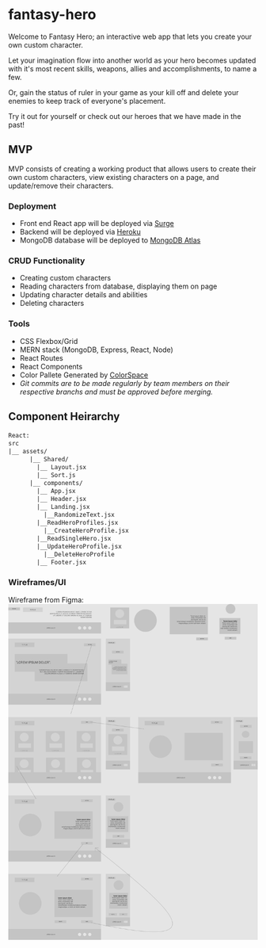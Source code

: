 # fantasy-hero
Welcome to Fantasy Hero; an interactive web app that lets you create your own custom character.  

Let your imagination flow into another world as your hero becomes updated with it's most recent skills, weapons, allies and accomplishments, to name a few.   

Or, gain the status of ruler in your game as your kill off and delete your enemies to keep track of everyone's placement.   

Try it out for yourself or check out our heroes that we have made in the past!

## MVP

MVP consists of creating a working product that allows users to create their own custom characters, view existing characters on a page, and update/remove their characters. 

### Deployment
- Front end React app will be deployed via [Surge](https://surge.sh/)
- Backend will be deployed via [Heroku](heroku.com)
- MongoDB database will be deployed to [MongoDB Atlas](https://www.mongodb.com/cloud/atlas)

### CRUD Functionality
- Creating custom characters
- Reading characters from database, displaying them on page
-  Updating character details and abilities
-  Deleting characters

### Tools
- CSS Flexbox/Grid
- MERN stack (MongoDB, Express, React, Node)
- React Routes
- React Components
- Color Pallete Generated by [ColorSpace](https://mycolor.space/)
-  *Git commits are to be made regularly by team members on their respective branchs and must be approved before merging.*

## Component Heirarchy 

```
React:
src
|__ assets/
      |__ Shared/
        |__ Layout.jsx
        |__ Sort.js
      |__ components/
        |__ App.jsx
        |__ Header.jsx
        |__ Landing.jsx
          |__RandomizeText.jsx
        |__ReadHeroProfiles.jsx     
          |__CreateHeroProfile.jsx
        |__ReadSingleHero.jsx
        |__UpdateHeroProfile.jsx
          |__DeleteHeroProfile
        |__ Footer.jsx
```

### Wireframes/UI 
Wireframe from Figma:
![UI](./wireframes/fantasy-hero.png)
